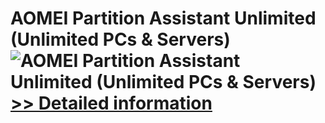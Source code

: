 # AOMEI Partition Assistant Unlimited (Unlimited PCs & Servers)<br />![AOMEI Partition Assistant Unlimited (Unlimited PCs & Servers)](https://mycommerce.akamaized.net/api/pimages/P300423756/BIG/300423756.JPG)<br />[>> Detailed information](https://secure.shareit.com/shareit/product.html?productid=300423756&affiliateid=200057808)